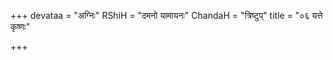+++
devataa = "अग्निः"
RShiH = "दमनो यामायनः"
ChandaH = "त्रिष्टुप्"
title = "०६ यत्ते कृष्णः"

+++
